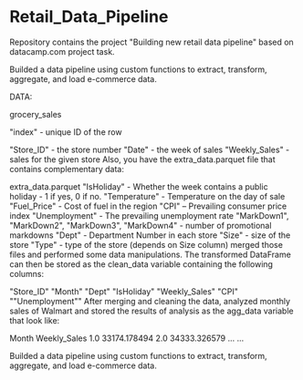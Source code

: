 # Retail_Data_Pipeline
Repository contains the project "Building new retail data pipeline" based on datacamp.com project task.


Builded a data pipeline using custom functions to extract, transform, aggregate, and load e-commerce data.

DATA:

grocery_sales

"index" - unique ID of the row

"Store_ID" - the store number
"Date" - the week of sales
"Weekly_Sales" - sales for the given store
Also, you have the extra_data.parquet file that contains complementary data:

extra_data.parquet
"IsHoliday" - Whether the week contains a public holiday - 1 if yes, 0 if no.
"Temperature" - Temperature on the day of sale
"Fuel_Price" - Cost of fuel in the region
"CPI" – Prevailing consumer price index
"Unemployment" - The prevailing unemployment rate
"MarkDown1", "MarkDown2", "MarkDown3", "MarkDown4" - number of promotional markdowns
"Dept" - Department Number in each store
"Size" - size of the store
"Type" - type of the store (depends on Size column)
 merged those files and performed some data manipulations. The transformed DataFrame can then be stored as the clean_data variable containing the following columns:

"Store_ID"
"Month"
"Dept"
"IsHoliday"
"Weekly_Sales"
"CPI"
""Unemployment""
After merging and cleaning the data,  analyzed monthly sales of Walmart and stored the results of  analysis as the agg_data variable that  look like:

Month	Weekly_Sales
1.0	33174.178494
2.0	34333.326579
...	...

Builded a data pipeline using custom functions to extract, transform, aggregate, and load e-commerce data.

